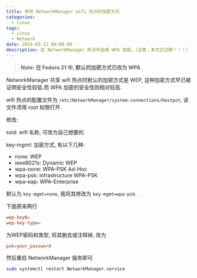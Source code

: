 ```yaml
---
title: 修改 NetworkManager wifi 热点的加密方式
categories:
  - Linux
tags:
  - Linux
  - Network
date: 2014-03-22 00:00:00
description: 在 NetworkManager 热点中启用 WPA 加密。（注意：本文已过期！！！）
---
```


> **Note: 在 Fedora 21 中, 默认的加密方式已改为 WPA**

NetworkManager 共享 wifi 热点时默认的加密方式是 WEP, 这种加密方式早已被证明安全性较低.而 WPA 加密的安全性则相对较高.

wifi 热点的配置文件为 `/etc/NetworkManager/system-connections/Hostpot`, 该文件须用 root 权限打开.

修改:

ssid: wifi 名称, 可改为自己想要的.

key-mgmt: 加密方式, 有以下几种:

+ none: WEP
+ ieee8021x: Dynamic WEP
+ wpa-none: WPA-PSK Ad-Hoc
+ wpa-psk: infrastructure WPA-PSK
+ wpa-eap: WPA-Enterprise

默认为 `key-mgmt=none`, 我将其修改为 `key-mgmt=wpa-psk`.

下面原来两行

```conf
wep-key0=
wep-key-type=
```

为WEP密码和类型, 将其删去或注释掉, 改为

```conf
psk=your_password
```

然后重启 NetworkManager 服务即可

```bash
sudo systemctl restart NetworkManager.service
```
